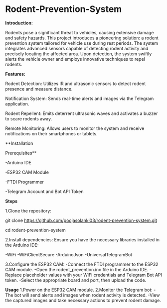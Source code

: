 # Rodent-Prevention-System
**Introduction:**

Rodents pose a significant threat to vehicles, causing extensive damage and safety hazards. This project introduces a pioneering solution: a rodent prevention system tailored for vehicle use during rest periods. The system integrates advanced sensors capable of detecting rodent activity and precisely locating the affected area. Upon detection, the system swiftly alerts the vehicle owner and employs innovative techniques to repel rodents.

**Features:**

Rodent Detection: Utilizes IR and ultrasonic sensors to detect rodent presence and measure distance.

Notification System: Sends real-time alerts and images via the Telegram application.

Rodent Repellent: Emits deterrent ultrasonic waves and activates a buzzer to scare rodents away.

Remote Monitoring: Allows users to monitor the system and receive notifications on their smartphones or tablets.

**Installation

Prerequisites**

-Arduino IDE

-ESP32 CAM Module

-FTDI Programmer

-Telegram Account and Bot API Token


**Steps**

1.Clone the repository:

git clone https://github.com/poojasolanki03/rodent-prevention-system.git

cd rodent-prevention-system


2.Install dependencies:
Ensure you have the necessary libraries installed in the Arduino IDE:

-WiFi
-WiFiClientSecure
-ArduinoJson
-UniversalTelegramBot

3.Configure the ESP32 CAM:
-Connect the FTDI programmer to the ESP32 CAM module.
-Open the rodent_prevention.ino file in the Arduino IDE.
-Replace placeholder values with your WiFi credentials and Telegram Bot API token.
-Select the appropriate board and port, then upload the code.

**Usage**
1.Power on the ESP32 CAM module.
2.Monitor the Telegram bot:
-The bot will send alerts and images when rodent activity is detected.
-View the captured images and take necessary actions to prevent rodent damage.

